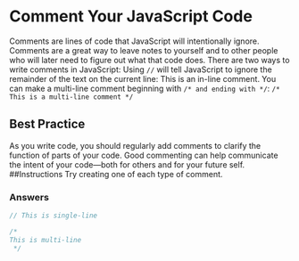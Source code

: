# Comment Your JavaScript Code

Comments are lines of code that JavaScript will intentionally ignore. 
Comments are a great way to leave notes to yourself and to other people who will later need to figure out what that code does.
There are two ways to write comments in JavaScript:
Using `//` will tell JavaScript to ignore the remainder of the 
text on the current line:
This is an in-line comment.
You can make a multi-line comment beginning with `/* and ending with */`:
`/* This is a
 multi-line comment */`
## Best Practice
As you write code, you should regularly add comments to clarify the function
of parts of your code. Good commenting can help communicate the intent of 
your code—both for others and for your future self.
##Instructions
Try creating one of each type of comment.

### Answers

```javascript
// This is single-line

/*
This is multi-line
 */
```
